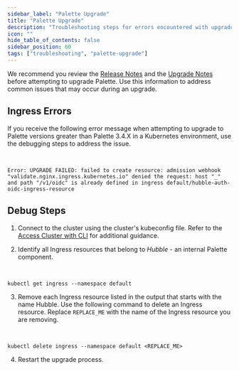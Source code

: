 ```yaml
---
sidebar_label: "Palette Upgrade"
title: "Palette Upgrade"
description: "Troubleshooting steps for errors encountered with upgrade actions."
icon: ""
hide_table_of_contents: false
sidebar_position: 60
tags: ["troubleshooting", "palette-upgrade"]
---
```


We recommend you review the [Release Notes](../release-notes/release-notes.md) and the
[Upgrade Notes](../enterprise-version/upgrade/upgrade.md) before attempting to upgrade Palette. Use this information to
address common issues that may occur during an upgrade.

## Ingress Errors

If you receive the following error message when attempting to upgrade to Palette versions greater than Palette 3.4.X in
a Kubernetes environment, use the debugging steps to address the issue.

<br />

```hideClipboard text
Error: UPGRADE FAILED: failed to create resource: admission webhook "validate.nginx.ingress.kubernetes.io" denied the request: host "_" and path "/v1/oidc" is already defined in ingress default/hubble-auth-oidc-ingress-resource
```

## Debug Steps

1. Connect to the cluster using the cluster's kubeconfig file. Refer to the
   [Access Cluster with CLI](../clusters/cluster-management/palette-webctl.md) for additional guidance.

2. Identify all Ingress resources that belong to _Hubble_ - an internal Palette component.

<br />

```shell
kubectl get ingress --namespace default
```

3. Remove each Ingress resource listed in the output that starts with the name Hubble. Use the following command to
   delete an Ingress resource. Replace `REPLACE_ME` with the name of the Ingress resource you are removing.

<br />

```shell
kubectl delete ingress --namespace default <REPLACE_ME>
```

4. Restart the upgrade process.

<br />
